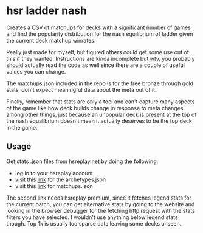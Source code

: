 # hsr ladder nash
Creates a CSV of matchups for decks with a significant number of games and find the popularity distribution for the nash equilibrium of ladder given the current deck matchup winrates.

Really just made for myself, but figured others could get some use out of this if they wanted. Instructions are kinda incomplete but wtv, you probably should actually read the code as well since there are a couple of useful values you can change.

The matchups json included in the repo is for the free bronze through gold stats, don't expect meaningful data about the meta out of it.

Finally, remember that stats are only a tool and can't capture many aspects of the game like how deck builds change in response to meta changes among other things, just because an unpopular deck is present at the top of the nash equalibrium doesn't mean it actually deserves to be the top deck in the game. 

## Usage
Get stats .json files from hsreplay.net by doing the following: 
- log in to your hsreplay account
- visit this [link](https://hsreplay.net/api/v1/archetypes/?hl=en) for the archetypes.json
- visit this [link](https://hsreplay.net/analytics/query/head_to_head_archetype_matchups_v2/?GameType=RANKED_STANDARD&LeagueRankRange=LEGEND&Region=ALL&TimeRange=CURRENT_PATCH) for matchups.json

The second link needs hsreplay premium, since it fetches legend stats for the current patch, you can get alternative stats by going to the website and looking in the browser debugger for the fetching http request with the stats filters you have selected. I wouldn't use anything below legend stats though. Top 1k is usually too sparse data leaving some decks unseen.